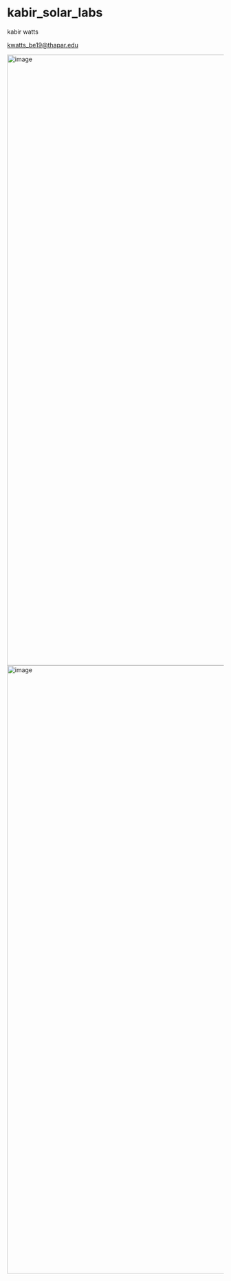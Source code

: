 # kabir_solar_labs
kabir watts


kwatts_be19@thapar.edu

<img width="1422" alt="image" src="https://user-images.githubusercontent.com/80124111/209461272-1bf09df4-9ea5-474f-8685-35cc782cc5d8.png">
<img width="1416" alt="image" src="https://user-images.githubusercontent.com/80124111/209461284-649e9e74-be36-4550-bc1b-fefb98da6836.png">
